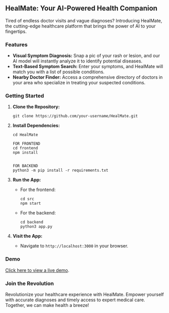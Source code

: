 ## HealMate: Your AI-Powered Health Companion

Tired of endless doctor visits and vague diagnoses? Introducing HealMate, the cutting-edge healthcare platform that brings the power of AI to your fingertips.

### Features

- **Visual Symptom Diagnosis:** Snap a pic of your rash or lesion, and our AI model will instantly analyze it to identify potential diseases.
- **Text-Based Symptom Search:** Enter your symptoms, and HealMate will match you with a list of possible conditions.
- **Nearby Doctor Finder:** Access a comprehensive directory of doctors in your area who specialize in treating your suspected conditions.

### Getting Started

1. **Clone the Repository:**

   ```
   git clone https://github.com/your-username/HealMate.git
   ```

2. **Install Dependencies:**

   ```
   cd HealMate

   FOR FRONTEND
   cd frontend
   npm install

   
   FOR BACKEND
   python3 -m pip install -r requirements.txt
   ```

3. **Run the App:**

   - For the frontend:
     ```
     cd src
     npm start
     ```

   - For the backend:
     ```
     cd backend
     python3 app.py
     ```

5. **Visit the App:**

   - Navigate to `http://localhost:3000` in your browser.

### Demo

[Click here to view a live demo](https://your-app-url.com).

### Join the Revolution

Revolutionize your healthcare experience with HealMate. Empower yourself with accurate diagnoses and timely access to expert medical care. Together, we can make health a breeze!
